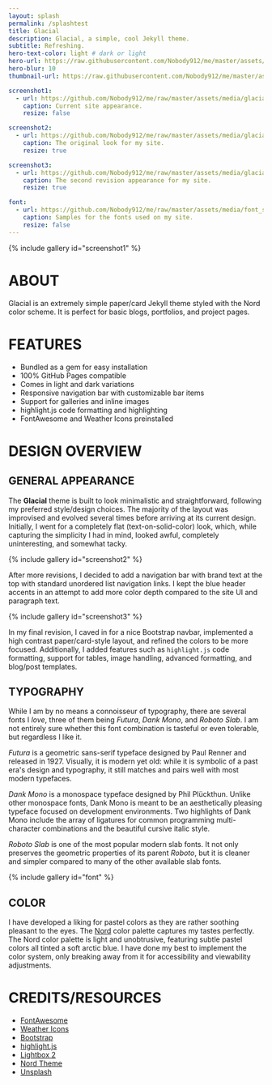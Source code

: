 ```yaml
---
layout: splash
permalink: /splashtest
title: Glacial
description: Glacial, a simple, cool Jekyll theme.
subtitle: Refreshing.
hero-text-color: light # dark or light
hero-url: https://raw.githubusercontent.com/Nobody912/me/master/assets/media/splash.webp
hero-blur: 10
thumbnail-url: https://raw.githubusercontent.com/Nobody912/me/master/assets/media/glacial_thumb.webp

screenshot1:
  - url: https://github.com/Nobody912/me/raw/master/assets/media/glacial_ss.webp
    caption: Current site appearance.
    resize: false

screenshot2:
  - url: https://github.com/Nobody912/me/raw/master/assets/media/glacial_old_0_ss.webp
    caption: The original look for my site.
    resize: true

screenshot3:
  - url: https://github.com/Nobody912/me/raw/master/assets/media/glacial_old_1_ss.webp
    caption: The second revision appearance for my site.
    resize: true

font:
  - url: https://github.com/Nobody912/me/raw/master/assets/media/font_sample.webp
    caption: Samples for the fonts used on my site.
    resize: false
---
```


{% include gallery id="screenshot1" %}

# ABOUT
Glacial is an extremely simple paper/card Jekyll theme styled with the Nord color scheme. It is perfect for basic blogs, portfolios, and project pages.

# FEATURES
* Bundled as a gem for easy installation
* 100% GitHub Pages compatible
* Comes in light and dark variations
* Responsive navigation bar with customizable bar items
* Support for galleries and inline images
* highlight.js code formatting and highlighting 
* FontAwesome and Weather Icons preinstalled

# DESIGN OVERVIEW

## GENERAL APPEARANCE
The **Glacial** theme is built to look minimalistic and straightforward, following my preferred style/design choices. The majority of the layout was improvised and evolved several times before arriving at its current design. Initially, I went for a completely flat (text-on-solid-color) look, which, while capturing the simplicity I had in mind, looked awful, completely uninteresting, and somewhat tacky.

{% include gallery id="screenshot2" %}

After more revisions, I decided to add a navigation bar with brand text at the top with standard unordered list navigation links. I kept the blue header accents in an attempt to add more color depth compared to the site UI and paragraph text.

{% include gallery id="screenshot3" %}

In my final revision, I caved in for a nice Bootstrap navbar, implemented a high contrast paper/card-style layout, and refined the colors to be more focused. Additionally, I added features such as `highlight.js` code formatting, support for tables, image handling, advanced formatting, and blog/post templates.

## TYPOGRAPHY
While I am by no means a connoisseur of typography, there are several fonts I _love_, three of them being _Futura_, _Dank Mono_, and _Roboto Slab_. I am not entirely sure whether this font combination is tasteful or even tolerable, but regardless I like it.

_Futura_  is a geometric sans-serif typeface designed by Paul Renner and released in 1927. Visually, it is modern yet old: while it is symbolic of a past era's design and typography, it still matches and pairs well with most modern typefaces. 

_Dank Mono_ is a monospace typeface designed by Phil Plückthun. Unlike other monospace fonts, Dank Mono is meant to be an aesthetically pleasing typeface focused on development environments. Two highlights of Dank Mono include the array of ligatures for common programming multi-character combinations and the beautiful cursive italic style.

_Roboto Slab_ is one of the most popular modern slab fonts. It not only preserves the geometric properties of its parent _Roboto_, but it is cleaner and simpler compared to many of the other available slab fonts. 

{% include gallery id="font" %}

## COLOR
I have developed a liking for pastel colors as they are rather soothing pleasant to the eyes. The [Nord](https://nordtheme.com) color palette captures my tastes perfectly. The Nord color palette is light and unobtrusive, featuring subtle pastel colors all tinted a soft arctic blue. I have done my best to implement the color system, only breaking away from it for accessibility and viewability adjustments.

# CREDITS/RESOURCES
* [FontAwesome](https://fontawesome.com/)
* [Weather Icons](https://erikflowers.github.io/weather-icons/)
* [Bootstrap](https://getbootstrap.com/)
* [highlight.js](https://highlightjs.org/)
* [Lightbox 2](https://lokeshdhakar.com/projects/lightbox2/)
* [Nord Theme](https://nordtheme.com/)
* [Unsplash](https://unsplash.com/)

